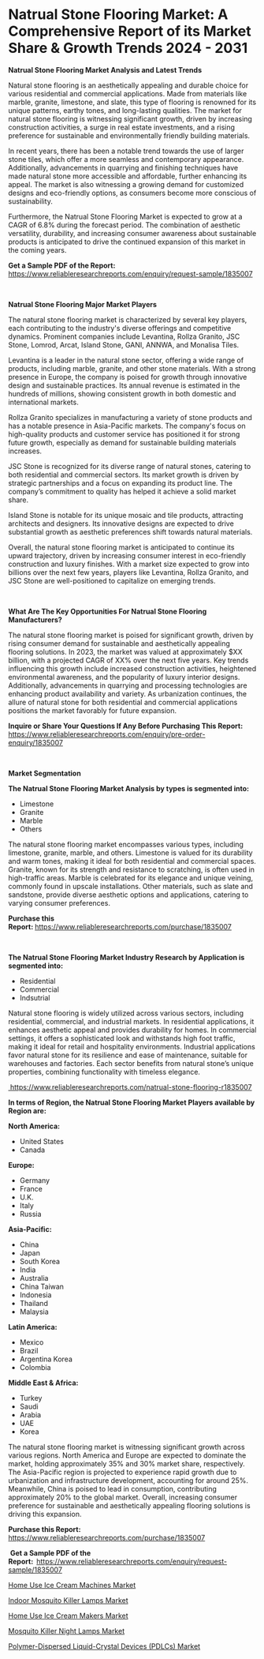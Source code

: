 <p><h1>Natrual Stone Flooring Market: A Comprehensive Report of its Market Share & Growth Trends 2024 - 2031</h1></p><p><strong>Natrual Stone Flooring Market Analysis and Latest Trends</strong></p>
<p><p>Natural stone flooring is an aesthetically appealing and durable choice for various residential and commercial applications. Made from materials like marble, granite, limestone, and slate, this type of flooring is renowned for its unique patterns, earthy tones, and long-lasting qualities. The market for natural stone flooring is witnessing significant growth, driven by increasing construction activities, a surge in real estate investments, and a rising preference for sustainable and environmentally friendly building materials.</p><p>In recent years, there has been a notable trend towards the use of larger stone tiles, which offer a more seamless and contemporary appearance. Additionally, advancements in quarrying and finishing techniques have made natural stone more accessible and affordable, further enhancing its appeal. The market is also witnessing a growing demand for customized designs and eco-friendly options, as consumers become more conscious of sustainability.</p><p>Furthermore, the Natrual Stone Flooring Market is expected to grow at a CAGR of 6.8% during the forecast period. The combination of aesthetic versatility, durability, and increasing consumer awareness about sustainable products is anticipated to drive the continued expansion of this market in the coming years.</p></p>
<p><strong>Get a Sample PDF of the Report:&nbsp;</strong> <a href="https://www.reliableresearchreports.com/enquiry/request-sample/1835007?utm_campaign=13&utm_medium=2&utm_source=Github&utm_content=ia&utm_term=31122024&utm_id=natrual-stone-flooring">https://www.reliableresearchreports.com/enquiry/request-sample/1835007</a></p>
<p>&nbsp;</p>
<p><strong>Natrual Stone Flooring Major Market Players</strong></p>
<p><p>The natural stone flooring market is characterized by several key players, each contributing to the industry's diverse offerings and competitive dynamics. Prominent companies include Levantina, Rollza Granito, JSC Stone, Lomrod, Arcat, Island Stone, GANI, ANNWA, and Monalisa Tiles.</p><p>Levantina is a leader in the natural stone sector, offering a wide range of products, including marble, granite, and other stone materials. With a strong presence in Europe, the company is poised for growth through innovative design and sustainable practices. Its annual revenue is estimated in the hundreds of millions, showing consistent growth in both domestic and international markets.</p><p>Rollza Granito specializes in manufacturing a variety of stone products and has a notable presence in Asia-Pacific markets. The company's focus on high-quality products and customer service has positioned it for strong future growth, especially as demand for sustainable building materials increases.</p><p>JSC Stone is recognized for its diverse range of natural stones, catering to both residential and commercial sectors. Its market growth is driven by strategic partnerships and a focus on expanding its product line. The company’s commitment to quality has helped it achieve a solid market share.</p><p>Island Stone is notable for its unique mosaic and tile products, attracting architects and designers. Its innovative designs are expected to drive substantial growth as aesthetic preferences shift towards natural materials.</p><p>Overall, the natural stone flooring market is anticipated to continue its upward trajectory, driven by increasing consumer interest in eco-friendly construction and luxury finishes. With a market size expected to grow into billions over the next few years, players like Levantina, Rollza Granito, and JSC Stone are well-positioned to capitalize on emerging trends.</p></p>
<p>&nbsp;</p>
<p><strong>What Are The Key Opportunities For Natrual Stone Flooring Manufacturers?</strong></p>
<p><p>The natural stone flooring market is poised for significant growth, driven by rising consumer demand for sustainable and aesthetically appealing flooring solutions. In 2023, the market was valued at approximately $XX billion, with a projected CAGR of XX% over the next five years. Key trends influencing this growth include increased construction activities, heightened environmental awareness, and the popularity of luxury interior designs. Additionally, advancements in quarrying and processing technologies are enhancing product availability and variety. As urbanization continues, the allure of natural stone for both residential and commercial applications positions the market favorably for future expansion.</p></p>
<p><strong>Inquire or Share Your Questions If Any Before Purchasing This Report:</strong> <a href="https://www.reliableresearchreports.com/enquiry/pre-order-enquiry/1835007?utm_campaign=13&utm_medium=2&utm_source=Github&utm_content=ia&utm_term=31122024&utm_id=natrual-stone-flooring">https://www.reliableresearchreports.com/enquiry/pre-order-enquiry/1835007</a></p>
<p>&nbsp;</p>
<p><strong>Market Segmentation</strong></p>
<p><strong>The Natrual Stone Flooring Market Analysis by types is segmented into:</strong></p>
<p><ul><li>Limestone</li><li>Granite</li><li>Marble</li><li>Others</li></ul></p>
<p><p>The natural stone flooring market encompasses various types, including limestone, granite, marble, and others. Limestone is valued for its durability and warm tones, making it ideal for both residential and commercial spaces. Granite, known for its strength and resistance to scratching, is often used in high-traffic areas. Marble is celebrated for its elegance and unique veining, commonly found in upscale installations. Other materials, such as slate and sandstone, provide diverse aesthetic options and applications, catering to varying consumer preferences.</p></p>
<p><strong>Purchase this Report:&nbsp;</strong><a href="https://www.reliableresearchreports.com/purchase/1835007?utm_campaign=13&utm_medium=2&utm_source=Github&utm_content=ia&utm_term=31122024&utm_id=natrual-stone-flooring">https://www.reliableresearchreports.com/purchase/1835007</a></p>
<p>&nbsp;</p>
<p><strong>The Natrual Stone Flooring Market Industry Research by Application is segmented into:</strong></p>
<p><ul><li>Residential</li><li>Commercial</li><li>Indsutrial</li></ul></p>
<p><p>Natural stone flooring is widely utilized across various sectors, including residential, commercial, and industrial markets. In residential applications, it enhances aesthetic appeal and provides durability for homes. In commercial settings, it offers a sophisticated look and withstands high foot traffic, making it ideal for retail and hospitality environments. Industrial applications favor natural stone for its resilience and ease of maintenance, suitable for warehouses and factories. Each sector benefits from natural stone’s unique properties, combining functionality with timeless elegance.</p></p>
<p><a href="https://www.reliableresearchreports.com/natrual-stone-flooring-r1835007?utm_campaign=13&utm_medium=2&utm_source=Github&utm_content=ia&utm_term=31122024&utm_id=natrual-stone-flooring">&nbsp;https://www.reliableresearchreports.com/natrual-stone-flooring-r1835007</a></p>
<p><strong>In terms of Region, the Natrual Stone Flooring Market Players available by Region are:</strong></p>
<p>
    <p> <strong> North America: </strong>
        <ul>
            <li>United States</li>
            <li>Canada</li>
        </ul>
        </p> 
    <p> <strong> Europe: </strong>
        <ul>
            <li>Germany</li>
            <li>France</li>
            <li>U.K.</li>
            <li>Italy</li>
            <li>Russia</li>
        </ul>
        </p> 
    <p> <strong> Asia-Pacific: </strong>
        <ul>
            <li>China</li>
            <li>Japan</li>
            <li>South Korea</li>
            <li>India</li>
            <li>Australia</li>
            <li>China Taiwan</li>
            <li>Indonesia</li>
            <li>Thailand</li>
            <li>Malaysia</li>
        </ul>
        </p> 
    <p> <strong> Latin America: </strong>
        <ul>
            <li>Mexico</li>
            <li>Brazil</li>
            <li>Argentina Korea</li>
            <li>Colombia</li>
        </ul>
        </p> 
    <p> <strong> Middle East & Africa: </strong>
        <ul>
            <li>Turkey</li>
            <li>Saudi</li>
            <li>Arabia</li>
            <li>UAE</li>
            <li>Korea</li>
        </ul>
    </p>
    </p>
<p><p>The natural stone flooring market is witnessing significant growth across various regions. North America and Europe are expected to dominate the market, holding approximately 35% and 30% market share, respectively. The Asia-Pacific region is projected to experience rapid growth due to urbanization and infrastructure development, accounting for around 25%. Meanwhile, China is poised to lead in consumption, contributing approximately 20% to the global market. Overall, increasing consumer preference for sustainable and aesthetically appealing flooring solutions is driving this expansion.</p></p>
<p><strong>Purchase this Report: </strong><a href="https://www.reliableresearchreports.com/purchase/1835007?utm_campaign=13&utm_medium=2&utm_source=Github&utm_content=ia&utm_term=31122024&utm_id=natrual-stone-flooring">https://www.reliableresearchreports.com/purchase/1835007</a></p>
<p>&nbsp;<strong>Get a Sample PDF of the Report:&nbsp;&nbsp;</strong><a href="https://www.reliableresearchreports.com/enquiry/request-sample/1835007?utm_campaign=13&utm_medium=2&utm_source=Github&utm_content=ia&utm_term=31122024&utm_id=natrual-stone-flooring">https://www.reliableresearchreports.com/enquiry/request-sample/1835007</a></p>
<p><strong></strong></p>
<p><p><a href="https://github.com/rosamariarocque98/Market-Research-Report-List-1/blob/main/home-use-ice-cream-machines-market.md?utm_campaign=13&utm_medium=2&utm_source=Github&utm_content=ia&utm_term=31122024&utm_id=natrual-stone-flooring">Home Use Ice Cream Machines Market</a></p><p><a href="https://github.com/krinerstormy331/Market-Research-Report-List-1/blob/main/indoor-mosquito-killer-lamps-market.md?utm_campaign=13&utm_medium=2&utm_source=Github&utm_content=ia&utm_term=31122024&utm_id=natrual-stone-flooring">Indoor Mosquito Killer Lamps Market</a></p><p><a href="https://github.com/MariaWashington76/Market-Research-Report-List-1/blob/main/home-use-ice-cream-makers-market.md?utm_campaign=13&utm_medium=2&utm_source=Github&utm_content=ia&utm_term=31122024&utm_id=natrual-stone-flooring">Home Use Ice Cream Makers Market</a></p><p><a href="https://github.com/dolorespeddico90/Market-Research-Report-List-1/blob/main/mosquito-killer-night-lamps-market.md?utm_campaign=13&utm_medium=2&utm_source=Github&utm_content=ia&utm_term=31122024&utm_id=natrual-stone-flooring">Mosquito Killer Night Lamps Market</a></p><p><a href="https://github.com/suleimannichelle7/Market-Research-Report-List-1/blob/main/polymer-dispersed-liquid-crystal-devices-pdlcs-market.md?utm_campaign=13&utm_medium=2&utm_source=Github&utm_content=ia&utm_term=31122024&utm_id=natrual-stone-flooring">Polymer-Dispersed Liquid-Crystal Devices (PDLCs) Market</a></p></p>